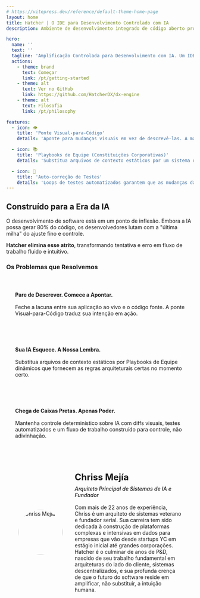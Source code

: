 ```yaml
---
# https://vitepress.dev/reference/default-theme-home-page
layout: home
title: Hatcher | O IDE para Desenvolvimento Controlado com IA
description: Ambiente de desenvolvimento integrado de código aberto projetado para desenvolvedores profissionais que querem aproveitar o poder da IA mantendo controle e precisão em seu processo de desenvolvimento

hero:
  name: ''
  text: ''
  tagline: 'Amplificação Controlada para Desenvolvimento com IA. Um IDE de código aberto que dá aos desenvolvedores profissionais controle determinístico sobre IA. Pare de adivinhar. Comece a entregar.'
  actions:
    - theme: brand
      text: Começar
      link: /pt/getting-started
    - theme: alt
      text: Ver no GitHub
      link: https://github.com/HatcherDX/dx-engine
    - theme: alt
      text: Filosofia
      link: /pt/philosophy

features:
  - icon: 👁️
    title: 'Ponte Visual-para-Código'
    details: 'Aponte para mudanças visuais em vez de descrevê-las. A manipulação direta da sua aplicação ao vivo se traduz em mudanças de código precisas, seguras e conscientes do contexto.'

  - icon: 📚
    title: 'Playbooks de Equipe (Constituições Corporativas)'
    details: 'Substitua arquivos de contexto estáticos por um sistema dinâmico e centralizado que fornece à IA as regras arquiteturais certas no momento certo.'

  - icon: 🔄
    title: 'Auto-correção de Testes'
    details: 'Loops de testes automatizados garantem que as mudanças da IA atendam aos seus padrões de qualidade. Este loop de reforço permite que a IA se auto-corrija até que o código seja comprovadamente funcional.'
---
```


## Construído para a Era da IA

O desenvolvimento de software está em um ponto de inflexão. Embora a IA possa gerar 80% do código, os desenvolvedores lutam com a "última milha" do ajuste fino e controle.

**Hatcher elimina esse atrito**, transformando tentativa e erro em fluxo de trabalho fluido e intuitivo.

### Os Problemas que Resolvemos

<div class="problem-grid">
  <div class="problem-item">
    <h4>Pare de Descrever. Comece a Apontar.</h4>
    <p>Feche a lacuna entre sua aplicação ao vivo e o código fonte. A ponte Visual-para-Código traduz sua intenção em ação.</p>
  </div>
  
  <div class="problem-item">
    <h4>Sua IA Esquece. A Nossa Lembra.</h4>
    <p>Substitua arquivos de contexto estáticos por Playbooks de Equipe dinâmicos que fornecem as regras arquiteturais certas no momento certo.</p>
  </div>
  
  <div class="problem-item">
    <h4>Chega de Caixas Pretas. Apenas Poder.</h4>
    <p>Mantenha controle determinístico sobre IA com diffs visuais, testes automatizados e um fluxo de trabalho construído para controle, não adivinhação.</p>
  </div>
</div>

<div class="architect-card">
  <div class="architect-photo">
    <img src="/chriss.jpg" alt="Chriss Mejía">
  </div>
  <div class="architect-bio">
    <h4>Chriss Mejía</h4>
    <h5>Arquiteto Principal de Sistemas de IA e Fundador</h5>
    <p>
      Com mais de 22 anos de experiência, Chriss é um arquiteto de sistemas veterano e fundador serial. Sua carreira tem sido dedicada à construção de plataformas complexas e intensivas em dados para empresas que vão desde startups YC em estágio inicial até grandes corporações.
    </p>
    <p>
      Hatcher é o culminar de anos de P&D, nascido de seu trabalho fundamental em arquiteturas do lado do cliente, sistemas descentralizados, e sua profunda crença de que o futuro do software reside em amplificar, não substituir, a intuição humana.
    </p>
  </div>
</div>

<style>
.problem-grid {
  display: grid;
  grid-template-columns: repeat(auto-fit, minmax(300px, 1fr));
  gap: 2rem;
  margin: 2rem 0;
}

.problem-item {
  padding: 1.5rem;
  border: 1px solid var(--vp-c-border);
  border-radius: 8px;
  background: var(--vp-c-bg-soft);
}

.problem-item h4 {
  margin: 0 0 1rem 0;
  color: var(--vp-c-brand-1);
}

.problem-item p {
  margin: 0;
  color: var(--vp-c-text-2);
}

.architect-card {
  display: flex;
  align-items: center;
  gap: 2rem;
  padding: 2rem;
  border: 1px solid var(--vp-c-border);
  border-radius: 8px;
  background: var(--vp-c-bg-soft);
  margin: 2rem 0;
}

.architect-photo {
  width: 120px;
  height: 120px;
  flex-shrink: 0;
  display: flex;
  align-items: center;
  justify-content: center;
}

.architect-photo img {
  width: 120px;
  height: 120px;
  border-radius: 50%;
  object-fit: cover;
  display: block;
}

.architect-bio h4 {
  margin: 0 0 0.5rem 0;
  font-size: 1.5rem;
  color: var(--vp-c-brand-1);
}

.architect-bio h5 {
  margin: 0 0 1rem 0;
  font-weight: 500;
  color: var(--vp-c-text-2);
}

.architect-bio p {
  margin: 0;
}

@media (max-width: 768px) {
  .architect-card {
    flex-direction: column;
    text-align: center;
  }
}
</style>

